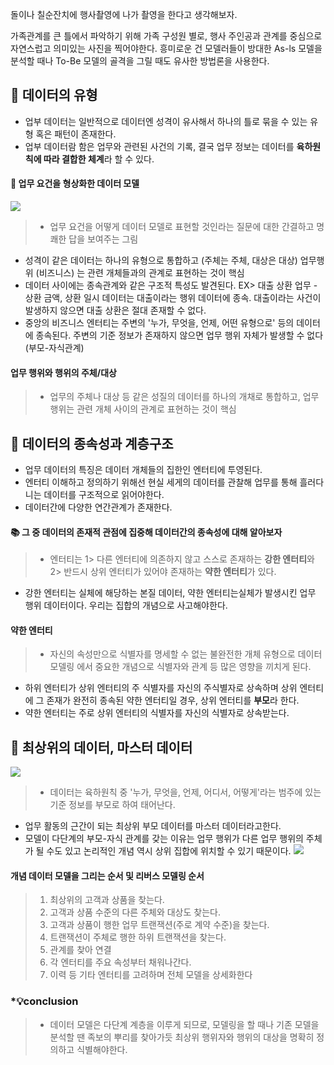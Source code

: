 돌이나 칠순잔치에 행사촬영에 나가 촬영을 한다고 생각해보자.

가족관계를 큰 틀에서 파악하기 위해 가족 구성원 별로, 행사 주인공과 관계를 중심으로 자연스럽고 의미있는 사진을 찍어야한다.
흥미로운 건 모델러들이 방대한 As-ls 모델을 분석할 때나 To-Be 모델의 골격을 그릴 때도 유사한 방법론을 사용한다.

## 📌 데이터의 유형

- 업부 데이터는 일반적으로 데이터엔 성격이 유사해서 하나의 틀로 묶을 수 있는 유형 혹은 패턴이 존재한다.
- 업부 데이터람 함은 업무와 관련된 사건의 기록, 결국 업무 정보는 데이터를 **육하원칙에 따라 결합한 체계**라 할 수 있다.

#### 📖 업무 요건을 형상화한 데이터 모델

![](https://images.velog.io/images/minj9_6/post/9619d19c-197a-4771-8e66-d697f7446754/image.png)

> - 업무 요건을 어떻게 데이터 모델로 표현할 것인라는 질문에 대한 간결하고 명쾌한 답을 보여주는 그림

- 성격이 같은 데이터는 하나의 유형으로 통합하고 (주체는 주체, 대상은 대상) 업무행위 (비즈니스) 는 관련 개체들과의 관계로 표현하는 것이 핵심
- 데이터 사이에는 종속관계와 같은 구조적 특성도 발견된다.
  EX> 대출 상환 업무 - 상환 금액, 상환 일시 데이터는 대출이라는 행위 데이터에 종속.
  대출이라는 사건이 발생하지 않으면 대출 상환은 절대 존재할 수 없다.
- 중앙의 비즈니스 엔터티는 주변의 '누가, 무엇을, 언제, 어떤 유형으로' 등의 데이터에 종속된다. 주변의 기준 정보가 존재하지 않으면 업무 행위 자체가 발생할 수 없다(부모-자식관계)

#### 업무 행위와 행위의 주체/대상

> - 업무의 주체나 대상 등 같은 성질의 데이터를 하나의 개채로 통합하고, 업무 행위는 관련 개체 사이의 관계로 표현하는 것이 핵심

## 📌 데이터의 종속성과 계층구조

- 업무 데이터의 특징은 데이터 개체들의 집한인 엔터티에 투영된다.
- 엔터티 이해하고 정의하기 위해선 현실 세게의 데이터를 관찰해 업무를 통해 흘러다니는 데이터를 구조적으로 읽어야한다.
- 데이터간에 다양한 연간관계가 존재한다.

#### 📚 그 중 데이터의 존재적 관점에 집중해 데이터간의 종속성에 대해 알아보자

> - 엔터티는 1> 다른 엔터티에 의존하지 않고 스스로 존재하는 **강한 엔터티**와 2> 반드시 상위 엔터티가 있어야 존재하는 **약한 엔터티**가 있다.

- 강한 엔터티는 실체에 해당하는 본질 데이터, 약한 엔터티는실체가 발생시킨 업무 행위 데이터이다.
  우리는 집합의 개념으로 사고해야한다.

#### 약한 엔터티

> - 자신의 속성만으로 식별자를 명세할 수 없는 불완전한 개체 유형으로 데이터 모델링
>   에서 중요한 개념으로 식별자와 관계 등 많은 영향을 끼치게 된다.

- 하위 엔터티가 상위 엔터티의 주 식별자를 자신의 주식별자로 상속하며 상위 엔터티에 그 존재가 완전히 종속된 약한 엔터티일 경우, 상위 엔터티를 **부모**라 한다.
- 약한 엔터티는 주로 상위 엔터티의 식별자를 자신의 식별자로 상속받는다.

## 📌 최상위의 데이터, 마스터 데이터

![](https://images.velog.io/images/minj9_6/post/60151369-509e-4748-b712-9201f576c30c/image.png)

> - 데이터는 육하원칙 중 '누가, 무엇을, 언제, 어디서, 어떻게'라는 범주에 있는 기준 정보를 부모로 하여 태어난다.

- 업무 활동의 근간이 되는 최상위 부모 데이터를 마스터 데이터라고한다.
- 모델이 다단계의 부모-자식 관계를 갖는 이유는 업무 행위가 다른 업무 행위의 주체가 될 수도 있고 논리적인 개념 역시 상위 집합에 위치할 수 있기 때문이다.
  ![](https://images.velog.io/images/minj9_6/post/05555f05-f473-4fa4-83ff-4842b6112e4a/image.png)

#### 개념 데이터 모델을 그리는 순서 및 리버스 모델링 순서

> 1. 최상위의 고객과 상품을 찾는다.
> 2. 고객과 상품 수준의 다른 주체와 대상도 찾는다.
> 3. 고객과 상품이 행한 업무 트랜잭션(주로 계약 수준)을 찾는다.
> 4. 트랜잭션이 주체로 행한 하위 트랜잭션을 찾는다.
> 5. 관계를 찾아 연결
> 6. 각 엔터티를 주요 속성부터 채워나간다.
> 7. 이력 등 기타 엔터티를 고려하며 전체 모델을 상세화한다

### \*💡conclusion

> - 데이터 모델은 다단계 계층을 이루게 되므로, 모델링을 할 때나 기존 모델을 분석할 땐 족보의 뿌리를 찾아가듯 최상위 행위자와 행위의 대상을 명확히 정의하고 식별해야한다.
